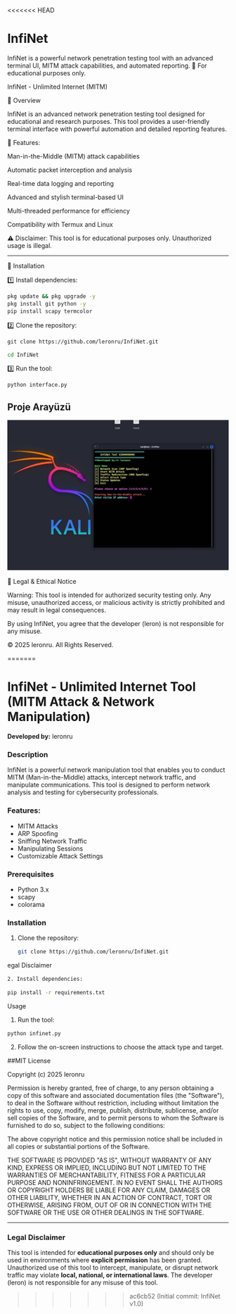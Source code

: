 <<<<<<< HEAD
# InfiNet
InfiNet is a powerful network penetration testing tool with an advanced terminal UI, MITM attack capabilities, and automated reporting. 🚀 For educational purposes only.

InfiNet - Unlimited Internet (MITM)

📌 Overview

InfiNet is an advanced network penetration testing tool designed for educational and research purposes. This tool provides a user-friendly terminal interface with powerful automation and detailed reporting features.

🚀 Features:

Man-in-the-Middle (MITM) attack capabilities

Automatic packet interception and analysis

Real-time data logging and reporting

Advanced and stylish terminal-based UI

Multi-threaded performance for efficiency

Compatibility with Termux and Linux


⚠️ Disclaimer: This tool is for educational purposes only. Unauthorized usage is illegal.


---

🔧 Installation

1️⃣ Install dependencies:
```bash
pkg update && pkg upgrade -y
pkg install git python -y
pip install scapy termcolor
```
2️⃣ Clone the repository:
```
git clone https://github.com/leronru/InfiNet.git
```
```bash
cd InfiNet
```
3️⃣ Run the tool:
```bash
python interface.py
```
## Proje Arayüzü
![Proje Arayüzü](IMG_20250405_231125_641.jpg)

📜 Legal & Ethical Notice

Warning: This tool is intended for authorized security testing only. Any misuse, unauthorized access, or malicious activity is strictly prohibited and may result in legal consequences.

By using InfiNet, you agree that the developer (leron) is not responsible for any misuse.

© 2025 leronru. All Rights Reserved.

=======
# InfiNet - Unlimited Internet Tool (MITM Attack & Network Manipulation)
**Developed by:** leronru

### Description
InfiNet is a powerful network manipulation tool that enables you to conduct MITM (Man-in-the-Middle) attacks, intercept network traffic, and manipulate communications. This tool is designed to perform network analysis and testing for cybersecurity professionals.

### Features:
- MITM Attacks
- ARP Spoofing
- Sniffing Network Traffic
- Manipulating Sessions
- Customizable Attack Settings

### Prerequisites
- Python 3.x
- scapy
- colorama

### Installation
1. Clone the repository:
   ```bash
   git clone https://github.com/leronru/InfiNet.git
egal Disclaimer
```bash
2. Install dependencies:
```
```bash
pip install -r requirements.txt
```

Usage

1. Run the tool:
```bash
python infinet.py
```

2. Follow the on-screen instructions to choose the attack type and target.



##MIT License

Copyright (c) 2025 leronru

Permission is hereby granted, free of charge, to any person obtaining a copy
of this software and associated documentation files (the "Software"), to deal
in the Software without restriction, including without limitation the rights
to use, copy, modify, merge, publish, distribute, sublicense, and/or sell
copies of the Software, and to permit persons to whom the Software is
furnished to do so, subject to the following conditions:

The above copyright notice and this permission notice shall be included in all
copies or substantial portions of the Software.

THE SOFTWARE IS PROVIDED "AS IS", WITHOUT WARRANTY OF ANY KIND, EXPRESS OR
IMPLIED, INCLUDING BUT NOT LIMITED TO THE WARRANTIES OF MERCHANTABILITY,
FITNESS FOR A PARTICULAR PURPOSE AND NONINFRINGEMENT. IN NO EVENT SHALL THE
AUTHORS OR COPYRIGHT HOLDERS BE LIABLE FOR ANY CLAIM, DAMAGES OR OTHER
LIABILITY, WHETHER IN AN ACTION OF CONTRACT, TORT OR OTHERWISE, ARISING FROM,
OUT OF OR IN CONNECTION WITH THE SOFTWARE OR THE USE OR OTHER DEALINGS IN THE
SOFTWARE.

---

### **Legal Disclaimer**
This tool is intended for **educational purposes only** and should only be used in environments where **explicit permission** has been granted. Unauthorized use of this tool to intercept, manipulate, or disrupt network traffic may violate **local, national, or international laws**. The developer (leron) is not responsible for any misuse of this tool.
>>>>>>> ac6cb52 (Initial commit: InfiNet v1.0)
